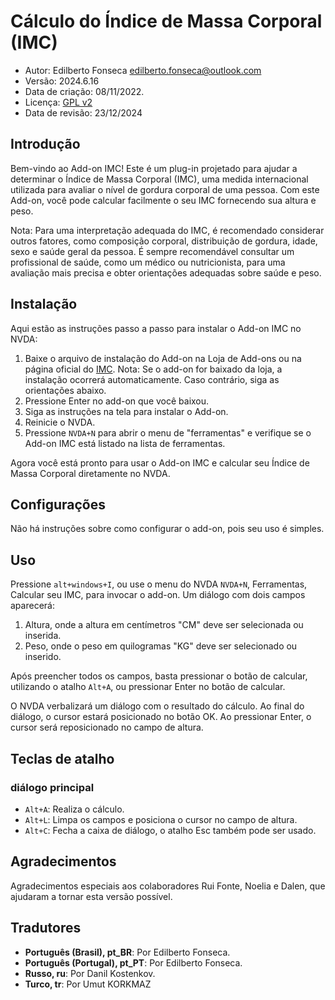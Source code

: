 # Cálculo do Índice de Massa Corporal (IMC)

* Autor: Edilberto Fonseca <edilberto.fonseca@outlook.com>
* Versão: 2024.6.16
* Data de criação: 08/11/2022.
* Licença: [GPL v2](https://www.gnu.org/licenses/gpl-2.0.html)
* Data de revisão: 23/12/2024

## Introdução

Bem-vindo ao Add-on IMC! Este é um plug-in projetado para ajudar a determinar o Índice de Massa Corporal (IMC), uma medida internacional utilizada para avaliar o nível de gordura corporal de uma pessoa. Com este Add-on, você pode calcular facilmente o seu IMC fornecendo sua altura e peso.

Nota: Para uma interpretação adequada do IMC, é recomendado considerar outros fatores, como composição corporal, distribuição de gordura, idade, sexo e saúde geral da pessoa. É sempre recomendável consultar um profissional de saúde, como um médico ou nutricionista, para uma avaliação mais precisa e obter orientações adequadas sobre saúde e peso.

## Instalação

Aqui estão as instruções passo a passo para instalar o Add-on IMC no NVDA:

1. Baixe o arquivo de instalação do Add-on na Loja de Add-ons ou na página oficial do [IMC](https://github.com/EdilbertoFonseca/BMI).
   Nota: Se o add-on for baixado da loja, a instalação ocorrerá automaticamente. Caso contrário, siga as orientações abaixo.
2. Pressione Enter no add-on que você baixou.
3. Siga as instruções na tela para instalar o Add-on.
4. Reinicie o NVDA.
5. Pressione `NVDA+N` para abrir o menu de "ferramentas" e verifique se o Add-on IMC está listado na lista de ferramentas.

Agora você está pronto para usar o Add-on IMC e calcular seu Índice de Massa Corporal diretamente no NVDA.

## Configurações

Não há instruções sobre como configurar o add-on, pois seu uso é simples.

## Uso

Pressione `alt+windows+I`, ou use o menu do NVDA `NVDA+N`, Ferramentas, Calcular seu IMC, para invocar o add-on. Um diálogo com dois campos aparecerá:

1. Altura, onde a altura em centímetros "CM" deve ser selecionada ou inserida.
2. Peso, onde o peso em quilogramas "KG" deve ser selecionado ou inserido.

Após preencher todos os campos, basta pressionar o botão de calcular, utilizando o atalho `Alt+A`, ou pressionar Enter no botão de calcular.

O NVDA verbalizará um diálogo com o resultado do cálculo. Ao final do diálogo, o cursor estará posicionado no botão OK. Ao pressionar Enter, o cursor será reposicionado no campo de altura.

## Teclas de atalho

### diálogo principal

* `Alt+A`: Realiza o cálculo.
* `Alt+L`: Limpa os campos e posiciona o cursor no campo de altura.
* `Alt+C`: Fecha a caixa de diálogo, o atalho Esc também pode ser usado.

## Agradecimentos

Agradecimentos especiais aos colaboradores Rui Fonte, Noelia e Dalen, que ajudaram a tornar esta versão possível.

## Tradutores

* **Português (Brasil), pt_BR**: Por Edilberto Fonseca.
* **Português (Portugal), pt_PT**: Por Edilberto Fonseca.
* **Russo, ru**: Por Danil Kostenkov.
* **Turco, tr**: Por Umut KORKMAZ
